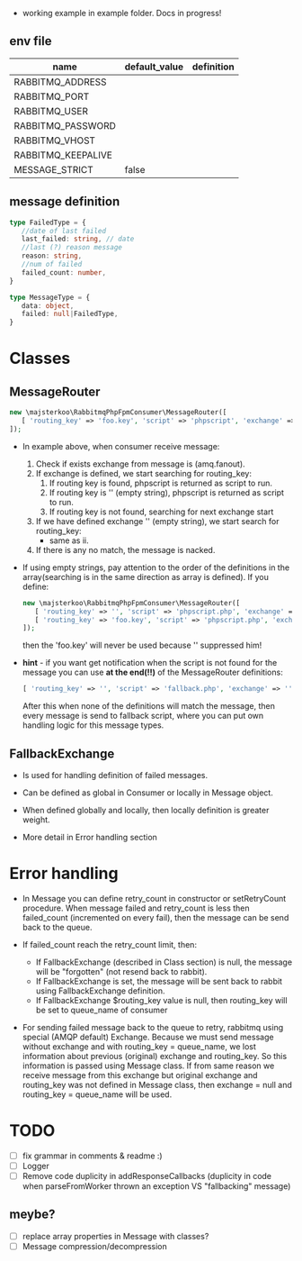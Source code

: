 - working example in example folder. Docs in progress!

## env file
| name | default_value | definition |
| ---- | ------------- | ---------- |
| RABBITMQ_ADDRESS | |
| RABBITMQ_PORT | |
| RABBITMQ_USER | |
| RABBITMQ_PASSWORD | |
| RABBITMQ_VHOST | |
| RABBITMQ_KEEPALIVE | |
| MESSAGE_STRICT | false | |

## message definition
```typescript
type FailedType = {
   //date of last failed
   last_failed: string, // date
   //last (?) reason message
   reason: string,
   //num of failed
   failed_count: number,   
}

type MessageType = {
   data: object,
   failed: null|FailedType,
}
```

# Classes

## MessageRouter

```php
new \majsterkoo\RabbitmqPhpFpmConsumer\MessageRouter([
   [ 'routing_key' => 'foo.key', 'script' => 'phpscript', 'exchange' => 'amq.fanout' ]
]);
```
- In example above, when consumer receive message:
    1) Check if exists exchange from message is (amq.fanout).
    2) If exchange is defined, we start searching for routing_key:
        1) If routing key is found, phpscript is returned as script to run.
        2) If routing key is '' (empty string), phpscript is returned as script to run.
        3) If routing key is not found, searching for next exchange start
    3) If we have defined exchange '' (empty string), we start search for routing_key:
        - same as ii.
    4) If there is any no match, the message is nacked.


- If using empty strings, pay attention to the order of the definitions in the array(searching 
  is in the same direction as array is defined). If you define:
  ```php
  new \majsterkoo\RabbitmqPhpFpmConsumer\MessageRouter([
     [ 'routing_key' => '', 'script' => 'phpscript.php', 'exchange' => 'amq.fanout' ],
     [ 'routing_key' => 'foo.key', 'script' => 'phpscript.php', 'exchange' => 'amq.fanout' ]
  ]);
  ```
  then the 'foo.key' will never be used because '' suppressed him!
 
- **hint** - if you want get notification when the script is not found for the message you can use
  **at the end(!!)** of the MessageRouter definitions:
  ```php
  [ 'routing_key' => '', 'script' => 'fallback.php', 'exchange' => '' ];
  ```
  After this when none of the definitions will match the message, then every message is send to fallback script, where
  you can put own handling logic for this message types. 

## FallbackExchange
- Is used for handling definition of failed messages.


- Can be defined as global in Consumer or locally in Message object.
- When defined globally and locally, then locally definition is greater weight.
- More detail in Error handling section

# Error handling
- In Message you can define retry_count in constructor or setRetryCount procedure. When message
failed and retry_count is less then failed_count (incremented on every fail), then the message can be send back to the queue.
- If failed_count reach the retry_count limit, then:
    - If FallbackExchange (described in Class section) is null, the message will be "forgotten" (not resend back to rabbit).
    - If FallbackExchange is set, the message will be sent back to rabbit using FallbackExchange definition.
    - If FallbackExchange $routing_key value is null, then routing_key will be set to queue_name of consumer
    
- For sending failed message back to the queue to retry, rabbitmq using special (AMQP default) Exchange.
  Because we must send message without exchange and with routing_key = queue_name, we lost 
  information about previous (original) exchange and routing_key. So this information is passed
  using Message class. If from same reason we receive message from this exchange but original
  exchange and routing_key was not defined in Message class, then exchange = null and routing_key = queue_name will be used.

# TODO

- [ ] fix grammar in comments & readme :)
- [ ] Logger
- [ ] Remove code duplicity in addResponseCallbacks (duplicity in code when 
  parseFromWorker thrown an exception VS "fallbacking" message)

## meybe?
- [ ] replace array properties in Message with classes?
- [ ] Message compression/decompression
